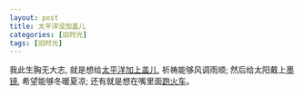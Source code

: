 ```yaml
---
layout: post
title: 太平洋没加盖儿
categories: [旧时光]
tags: [旧时光]
---
```


我此生胸无大志, 就是想给[太平洋加上盖儿](), 祈祷能够风调雨顺; 然后给太阳戴上[墨镜](), 希望能够冬暖夏凉; 还有就是想在嘴里面[跑火车]()。